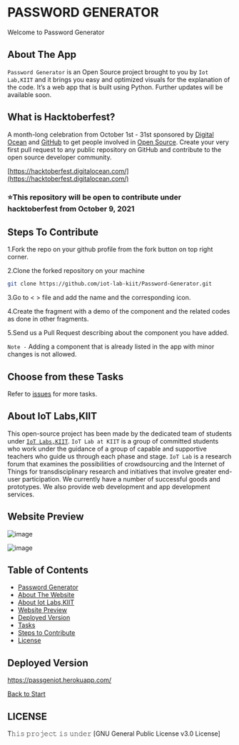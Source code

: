  <a name="title"></a>
# PASSWORD GENERATOR

Welcome to Password Generator


<a name="about"></a>
## About The App
`Password Generator` is an Open Source project brought to you by `Iot Lab,KIIT` and it brings you easy and optimized visuals for the explanation of the code. 
It’s a web app that is built using Python. Further updates will be available soon.



## What is Hacktoberfest?
A month-long celebration from October 1st - 31st sponsored by [Digital Ocean](https://hacktoberfest.digitalocean.com/) and [GitHub](https://github.com/blog/2433-celebrate-open-source-this-october-with-hacktoberfest) to get people involved in [Open Source](https://github.com/open-source). Create your very first pull request to any public repository on GitHub and contribute to the open source developer community.

[https://hacktoberfest.digitalocean.com/](https://hacktoberfest.digitalocean.com/)

### ⭐This repository will be open to contribute under hacktoberfest from October 9, 2021

<a name="contribute"></a>
## Steps To Contribute

1.Fork the repo on your github profile from the fork button on top right corner.

2.Clone the forked repository on your machine
```bash
git clone https://github.com/iot-lab-kiit/Password-Generator.git
```

3.Go to < > file and add the name and the corresponding icon.

4.Create the fragment with a demo of the component and the related codes as done in other fragments.

5.Send us a Pull Request describing about the component you have added.

`Note -` Adding a component that is already listed in the app with minor changes is not allowed.

<a name="tasks"></a>
## Choose from these Tasks

Refer to [issues](https://github.com/iot-lab-kiit/Password-Generator/issues) for more tasks.


<a name="about_developers"></a>
## About IoT Labs,KIIT
This open-source project has been made by the dedicated team of students under [`IoT Labs,KIIT`](https://iotkiit.in/).
`IoT Lab at KIIT` is a group of committed students who work under the guidance of a group of capable and supportive teachers who guide us through each phase and stage. 
`IoT Lab` is a research forum that examines the possibilities of crowdsourcing and the Internet of Things for transdisciplinary research and initiatives that involve 
greater end-user participation. We currently have a number of successful goods and prototypes. We also provide web development and app development services.

<a name="preview"></a>
## Website Preview
![image](https://user-images.githubusercontent.com/64470404/118143973-8ac8b400-b429-11eb-9812-eb640ac499e9.png)

![image](https://user-images.githubusercontent.com/64470404/118144000-91efc200-b429-11eb-8519-b9984a63b7bd.png)

<a name="contents"></a>
## Table of Contents
- [Password Generator](#title)
- [About The Website](#about)
- [About Iot Labs,KIIT](#about_developers)
- [Website Preview](#preview)
- [Deployed Version](#play)
- [Tasks](#tasks)
- [Steps to Contribute](#contribute)
- [License](#license)

<a name="play"></a>
## Deployed Version
https://passgeniot.herokuapp.com/

[Back to Start](#title)

<a name="license"></a>
## LICENSE
T𝚑𝚒𝚜 𝚙𝚛𝚘𝚓𝚎𝚌𝚝 𝚒𝚜 𝚞𝚗𝚍𝚎𝚛 [GNU General Public License v3.0 License]






